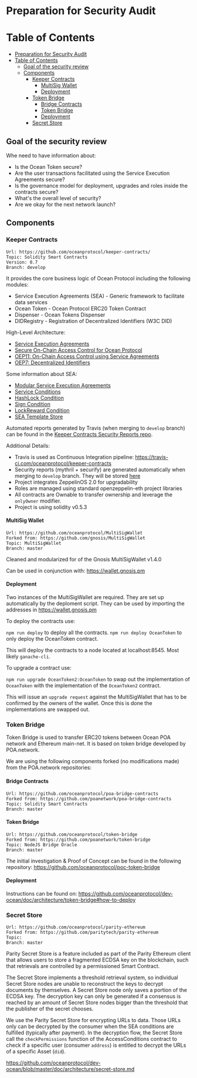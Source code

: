 # Preparation for Security Audit

Table of Contents
=================

   * [Preparation for Security Audit](#preparation-for-security-audit)
   * [Table of Contents](#table-of-contents)
      * [Goal of the security review](#goal-of-the-security-review)
      * [Components](#components)
         * [Keeper Contracts](#keeper-contracts)
            * [MultiSig Wallet](#multisig-wallet)
            * [Deployment](#deployment)
         * [Token Bridge](#token-bridge)
            * [Bridge Contracts](#bridge-contracts)
            * [Token Bridge](#token-bridge-1)
            * [Deployment](#deployment-1)
         * [Secret Store](#secret-store)


## Goal of the security review

Whe need to have information about:

* Is the Ocean Token secure?
* Are the user transactions facilitated using the Service Execution Agreements secure?
* Is the governance model for deployment, upgrades and roles inside the contracts secure?
* What's the overall level of security?
* Are we okay for the next network launch?


## Components

### Keeper Contracts

```
Url: https://github.com/oceanprotocol/keeper-contracts/
Topic: Solidity Smart Contracts
Version: 0.7
Branch: develop
```

It provides the core business logic of Ocean Protocol including the following modules:

* Service Execution Agreements (SEA) - Generic framework to facilitate data services
* Ocean Token - Ocean Protocol ERC20 Token Contract
* Dispenser - Ocean Tokens Dispenser
* DIDRegistry - Registration of Decentralized Identifiers (W3C DID)

High-Level Architecture:
* [Service Execution Agreements](https://blog.oceanprotocol.com/exploring-the-sea-service-execution-agreements-65f7523d85e2)
* [Secure On-Chain Access Control for Ocean Protocol](https://blog.oceanprotocol.com/secure-on-chain-access-control-for-ocean-protocol-38dca0af820c)
* [OEP11: On-Chain Access Control using Service Agreements](https://github.com/oceanprotocol/OEPs/tree/master/11)
* [OEP7: Decentralized Identifiers](https://github.com/oceanprotocol/OEPs/tree/master/7)

Some information about SEA:

* [Modular Service Execution Agreements](https://github.com/oceanprotocol/OEPs/issues/125)
* [Service Conditions](https://github.com/oceanprotocol/OEPs/issues/119)
* [HashLock Condition](https://github.com/oceanprotocol/OEPs/issues/120)
* [Sign Condition](https://github.com/oceanprotocol/OEPs/issues/121)
* [LockReward Condition](https://github.com/oceanprotocol/OEPs/issues/122)
* [SEA Template Store](https://github.com/oceanprotocol/OEPs/issues/132)


Automated reports generated by Travis (when merging to `develop` branch) can be found in the [Keeper Contracts Security Reports repo](https://github.com/oceanprotocol/keeper-contracts-security-reports).

Additional Details:

* Travis is used as Continuous Integration pipeline: https://travis-ci.com/oceanprotocol/keeper-contracts
* Security reports (mythril + securify) are generated automatically when merging to `develop` branch. They will be stored [here](https://github.com/oceanprotocol/keeper-contracts-security-reports)
* Project integrates ZeppelinOS 2.0 for upgradability
* Roles are managed using standard openzeppelin-eth project libraries
* All contracts are Ownable to transfer ownership and leverage the `onlyOwner` modifier.
* Project is using solidity v0.5.3

#### MultiSig Wallet

```
Url: https://github.com/oceanprotocol/MultiSigWallet
Forked from: https://github.com/gnosis/MultiSigWallet
Topic: MultiSigWallet
Branch: master
```
Cleaned and modularized for of the Gnosis MultiSigWallet v1.4.0

Can be used in conjunction with: https://wallet.gnosis.pm

#### Deployment

Two instances of the MultiSigWallet are required. They are set up automatically by the deploment script. They can be used by importing the addresses in https://wallet.gnosis.pm

To deploy the contracts use:

`npm run deploy` to deploy all the contracts.
`npm run deploy OceanToken` to only deploy the OceanToken contract.

This will deploy the contracts to a node located at localhost:8545. Most likely `ganache-cli`.

To upgrade a contract use:

`npm run upgrade OceanToken2:OceanToken` to swap out the implementation of `OceanToken` with the implementation of the `OceanToken2` contract.

This will issue an `upgrade request` against the MultiSigWallet that has to be confirmed by the owners of the wallet. Once this is done the implementations are swapped out.

### Token Bridge

Token Bridge is used to transfer ERC20 tokens between Ocean POA network and Ethereum main-net. It is based on token bridge developed by POA.network.

We are using the following components forked (no modifications made) from the POA.network repositories:

#### Bridge Contracts
```
Url: https://github.com/oceanprotocol/poa-bridge-contracts
Forked from: https://github.com/poanetwork/poa-bridge-contracts
Topic: Solidity Smart Contracts
Branch: master
```

#### Token Bridge
```
Url: https://github.com/oceanprotocol/token-bridge
Forked from: https://github.com/poanetwork/token-bridge
Topic: NodeJS Bridge Oracle
Branch: master
```

The initial investigation & Proof of Concept can be found in the following repository: https://github.com/oceanprotocol/poc-token-bridge

#### Deployment

Instructions can be found on: https://github.com/oceanprotocol/dev-ocean/doc/architecture/token-bridge#how-to-deploy


### Secret Store
```
Url: https://github.com/oceanprotocol/parity-ethereum
Forked from: https://github.com/paritytech/parity-ethereum
Topic: 
Branch: master
```

Parity Secret Store is a feature included as part of the Parity Ethereum client that allows users to store a fragmented ECDSA key on the blockchain, such that retrievals are controlled by a permissioned Smart Contract.

The Secret Store implements a threshold retrieval system, so individual Secret Store nodes are unable to reconstruct the keys to decrypt documents by themselves. A Secret Store node only saves a portion of the ECDSA key. The decryption key can only be generated if a consensus is reached by an amount of Secret Store nodes bigger than the threshold that the publisher of the secret chooses.

We use the Parity Secret Store for encrypting URLs to data. Those URLs only can be decrypted by the consumer when the SEA conditions are fulfilled (typically after payment). In the decryption flow, the Secret Store call the `checkPermissions` function of the AccessConditions contract to check if a specific user (consumer `address`) is entitled to decrypt the URLs of a specific Asset (`did`). 


https://github.com/oceanprotocol/dev-ocean/blob/master/doc/architecture/secret-store.md



